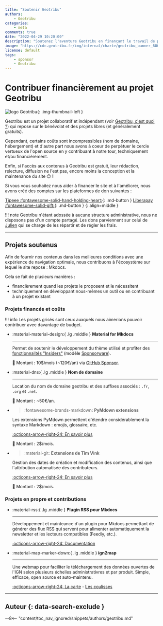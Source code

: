 ```yaml
---
title: "Soutenir Geotribu"
authors:
    - Geotribu
categories:
    - meta
comments: true
date: "2022-04-29 10:20:00"
description: "Soutenez l'aventure Geotribu en finançant le travail de personnes bénévoles et passionnées !"
image: "https://cdn.geotribu.fr/img/internal/charte/geotribu_banner_600x300.png"
license: default
tags:
    - sponsor
    - Geotribu
---
```


# Contribuer financièrement au projet Geotribu

![logo Geotribu](https://cdn.geotribu.fr/img/internal/charte/geotribu_logo_75x75.webp "logo Geotribu"){: .img-thumbnail-left }

Geotribu est un projet collaboratif et indépendant (voir [Geotribu, c'est quoi ?](index.md#geotribu-cest-quoi)) qui repose sur le bénévolat et des projets libres (et généralement gratuits).

Cependant, certains coûts sont incompressibles (nom de domaine, hébergement) et d'autre part nous avons à coeur de perpétuer le cercle vertueux de l'open source en y contribuant à notre tour, techniquement et/ou financièrement.

Enfin, si l'accès aux contenus à Geotribu est gratuit, leur rédaction, relecture, diffusion ne l'est pas, encore moins la conception et la maintenance du site :wink: !

Si vous vous souhaitez nous aider à financer le site et à l'améliorer, nous avons créé des comptes sur les plateformes de don suivantes :

[Tipeee :fontawesome-solid-hand-holding-heart:](https://fr.tipeee.com/geotribu/){: .md-button }
[Liberapay :fontawesome-solid-gift:](https://liberapay.com/Geotribu/){: .md-button }
{: align=middle }

!!! note
    Geotribu n'étant adossée à aucune structure administrative, nous ne disposons pas d'un compte partagé. Les dons parviennent sur celui de [Julien](jmou.md) qui se charge de les répartir et de régler les frais.

----

## Projets soutenus

Afin de fournir nos contenus dans les meilleures conditions avec une expérience de navigation optimale, nous contribuons à l'écosystème sur lequel le site repose : Mkdocs.

Cela se fait de plusieurs manières :

- financièrement quand les projets le proposent et le nécessitent
- techniquement en développant nous-mêmes un outil ou en contribuant à un projet existant

### Projets financés et coûts

!!! info
    Les projets grisés sont ceux auxquels nous aimerions pouvoir contribuer avec davantage de budget.

<!-- markdownlint-disable MD033 -->
<div class="grid cards" markdown>

- :material-material-design:{ .lg .middle } __Material for Mkdocs__

    ----

    Permet de soutenir le développement du thème utilisé et profiter des [fonctionnalités "Insiders"](https://squidfunk.github.io/mkdocs-material/insiders/#exclusive-features) (modèle [Sponsorware](https://github.com/sponsorware/docs#sponsorware)).  

    :money_with_wings: Montant : 10$/mois (~120€/an) via [GitHub Sponsor](https://github.com/orgs/geotribu/sponsoring).

- :material-dns:{ .lg .middle } __Nom de domaine__

    ----

    Location du nom de domaine geotribu et des suffixes associés : `.fr`, `.org` et `.net`.

    :money_with_wings: Montant : ~50€/an.

- > :fontawesome-brands-markdown: __PyMdown extensions__

    Les extensions PyMdown permettent d'étendre considérablement la syntaxe Markdown : emojis, glossaire, etc.

    [:octicons-arrow-right-24: En savoir plus](https://facelessuser.github.io/pymdown-extensions/about/contributing/#become-a-sponsor)

    :money_with_wings: Montant : 2$/mois.

- > :material-git: __Extensions de Tim Vink__

    Gestion des dates de création et modification des contenus, ainsi que l'attribution automatisée des contributeurs.

    [:octicons-arrow-right-24: En savoir plus](https://github.com/sponsors/timvink?editing=false&preview=false&sponsor=geotribu)

    :money_with_wings: Montant : 2$/mois.

</div>
<!-- markdownlint-enable MD033 -->

### Projets en propre et contributions

<!-- markdownlint-disable MD033 -->
<div class="grid cards" markdown>

- :material-rss:{ .lg .middle } __Plugin RSS pour Mkdocs__

    ----

    Développement et mainteance d'un plugin pour Mkdocs permettant de générer des flux RSS qui servent pour alimenter automatiquement la newsletter et les lecteurs compatibles (Feedly, etc.).

    [:octicons-arrow-right-24: Documentation](https://guts.github.io/mkdocs-rss-plugin/)

- :material-map-marker-down:{ .lg .middle } __ign2map__

    ----

    Une webmap pour faciliter le téléchargement des données ouvertes de l'IGN selon plusieurs échelles administrativres et par produit. Simple, efficace, open source et auto-maintenu.

    [:octicons-arrow-right-24: La carte](https://geotribu.github.io/ign-fr-opendata-download-ui/index.html) - [Les coulisses](../articles/2021/2021-02-15_ignfr2map_carte_liens_IGN_open-data_7_etapes.md)

</div>
<!-- markdownlint-enable MD033 -->

----

## Auteur {: data-search-exclude }

--8<-- "content/toc_nav_ignored/snippets/authors/geotribu.md"
